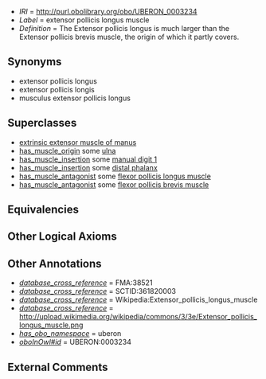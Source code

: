  * *IRI* = http://purl.obolibrary.org/obo/UBERON_0003234
 * *Label* = extensor pollicis longus muscle
 * *Definition* = The Extensor pollicis longus is much larger than the Extensor pollicis brevis muscle, the origin of which it partly covers.

## Synonyms

 * extensor pollicis longus
 * extensor pollicis longis
 * musculus extensor pollicis longus

## Superclasses

 * [extrinsic extensor muscle of manus](../../UBERON/24/UBERON_0011024.md)
 * [has_muscle_origin](../../RO/72/RO_0002372.md) some [ulna](../../UBERON/24/UBERON_0001424.md)
 * [has_muscle_insertion](../../RO/73/RO_0002373.md) some [manual digit 1](../../UBERON/63/UBERON_0001463.md)
 * [has_muscle_insertion](../../RO/73/RO_0002373.md) some [distal phalanx](../../UBERON/00/UBERON_0004300.md)
 * [has_muscle_antagonist](../../core#has/st/core#has_muscle_antagonist.md) some [flexor pollicis longus muscle](../../UBERON/46/UBERON_0008446.md)
 * [has_muscle_antagonist](../../core#has/st/core#has_muscle_antagonist.md) some [flexor pollicis brevis muscle](../../UBERON/12/UBERON_0011012.md)

## Equivalencies


## Other Logical Axioms


## Other Annotations

 * *[database_cross_reference](../../ef/oboInOwl#hasDbXref.md)* = FMA:38521
 * *[database_cross_reference](../../ef/oboInOwl#hasDbXref.md)* = SCTID:361820003
 * *[database_cross_reference](../../ef/oboInOwl#hasDbXref.md)* = Wikipedia:Extensor_pollicis_longus_muscle
 * *[database_cross_reference](../../ef/oboInOwl#hasDbXref.md)* = http://upload.wikimedia.org/wikipedia/commons/3/3e/Extensor_pollicis_longus_muscle.png
 * *[has_obo_namespace](../../ce/oboInOwl#hasOBONamespace.md)* = uberon
 * *[oboInOwl#id](../../id/oboInOwl#id.md)* = UBERON:0003234

## External Comments

